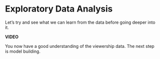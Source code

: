 # Exploratory Data Analysis

Let’s try and see what we can learn from the data before going deeper into it.

**VIDEO**

You now have a good understanding of the viewership data. The next step is model building.
